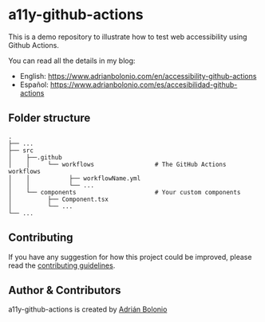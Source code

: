 # a11y-github-actions

This is a demo repository to illustrate how to test web accessibility using Github Actions.

You can read all the details in my blog:

- English: https://www.adrianbolonio.com/en/accessibility-github-actions
- Español: https://www.adrianbolonio.com/es/accesibilidad-github-actions

## Folder structure

    .
    ├── ...
    ├── src
    │    ├──.github
    │    │     └── workflows                 # The GitHub Actions workflows
    │    │           ├── workflowName.yml
    │    │           └── ...
    │    └── components                      # Your custom components
    │          ├── Component.tsx
    │          └── ...
    └── ...

## Contributing

If you have any suggestion for how this project could be improved, please read the [contributing guidelines](https://github.com/bolonio/a11y-github-actions/blob/main/CONTRIBUTING.md).

## Author & Contributors

a11y-github-actions is created by [Adrián Bolonio](https://www.adrianbolonio.com)
